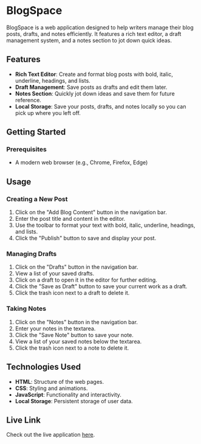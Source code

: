 # BlogSpace

BlogSpace is a web application designed to help writers manage their blog posts, drafts, and notes efficiently. It features a rich text editor, a draft management system, and a notes section to jot down quick ideas.

## Features

- **Rich Text Editor**: Create and format blog posts with bold, italic, underline, headings, and lists.
- **Draft Management**: Save posts as drafts and edit them later.
- **Notes Section**: Quickly jot down ideas and save them for future reference.
- **Local Storage**: Save your posts, drafts, and notes locally so you can pick up where you left off.

## Getting Started

### Prerequisites

- A modern web browser (e.g., Chrome, Firefox, Edge)


## Usage

### Creating a New Post

1. Click on the "Add Blog Content" button in the navigation bar.
2. Enter the post title and content in the editor.
3. Use the toolbar to format your text with bold, italic, underline, headings, and lists.
4. Click the "Publish" button to save and display your post.

### Managing Drafts

1. Click on the "Drafts" button in the navigation bar.
2. View a list of your saved drafts.
3. Click on a draft to open it in the editor for further editing.
4. Click the "Save as Draft" button to save your current work as a draft.
5. Click the trash icon next to a draft to delete it.

### Taking Notes

1. Click on the "Notes" button in the navigation bar.
2. Enter your notes in the textarea.
3. Click the "Save Note" button to save your note.
4. View a list of your saved notes below the textarea.
5. Click the trash icon next to a note to delete it.

## Technologies Used

- **HTML**: Structure of the web pages.
- **CSS**: Styling and animations.
- **JavaScript**: Functionality and interactivity.
- **Local Storage**: Persistent storage of user data.

## Live Link

Check out the live application [here](blog-website-drab-seven.vercel.app
).


